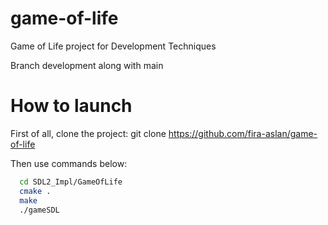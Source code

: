 # game-of-life
Game of Life project for Development Techniques 

Branch development along with main

# How to launch
First of all, clone the project: git clone https://github.com/fira-aslan/game-of-life

Then use commands below:
```bash
  cd SDL2_Impl/GameOfLife
  cmake .
  make
  ./gameSDL
 ```
